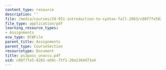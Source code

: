 ```yaml
---
content_type: resource
description: ''
file: /media/courses/24-951-introduction-to-syntax-fall-2003/c80f7fe58282e69c75f120a1364d73a4_ps3pass_unaccu.pdf
file_type: application/pdf
learning_resource_types:
- Assignments
ocw_type: OCWFile
parent_title: Assignments
parent_type: CourseSection
resourcetype: Document
title: ps3pass_unaccu.pdf
uid: c80f7fe5-8282-e69c-75f1-20a1364d73a4
---
```

